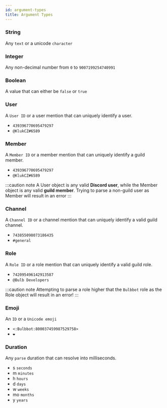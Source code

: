 ```yaml
---
id: argument-types
title: Argument Types
---
```


### String
Any `text` or a unicode `character`

### Integer
Any non-decimal number from `0` to `9007199254740991`

### Boolean
A value that can either be `false` or `true`

### User
A `User ID` or a user mention that can uniquely identify a user.
* `439396770695479297`
* `@KlukCZ#6589`

### Member
A `Member ID` or a member mention that can uniquely identify a guild member.
* `439396770695479297`
* `@KlukCZ#6589`

:::caution note
A User object is any valid **Discord user**, while the Member object is any valid **guild member**. Trying to parse a non-guild user as Member will result in an error
:::

### Channel
A `Channel ID` or a channel mention that can uniquely identify a valid guild channel.
* `743855098073186435`
* `#general`

### Role
A `Role ID` or a role mention that can uniquely identify a valid guild role.
* `742095496142913587`
* `@Bulb Developers`

:::caution note
Attempting to parse a role higher that the `Bulbbot` role as the Role object will result in an error!
:::

### Emoji
An `ID` or a `Unicode emoji`
* `<:Bulbbot:800037459987529758>`
* `❤️`

### Duration
Any `parse` duration that can resolve into milliseconds.
* s `seconds`
* m `minutes`
* h `hours`
* d `days`
* w `weeks`
* mo `months`
* y `years`